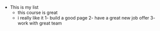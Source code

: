 - This is my list 
  - this course is great
  - i really like it
1- build a good page
2- have a great new job offer
3- work with great team
